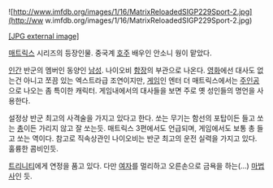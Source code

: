 ![http://www.imfdb.org/images/1/16/MatrixReloadedSIGP229Sport-2.jpg](http://ww
w.imfdb.org/images/1/16/MatrixReloadedSIGP229Sport-2.jpg)

[[JPG external
image]](http://www.imfdb.org/images/1/16/MatrixReloadedSIGP229Sport-2.jpg)

[매트릭스](%EB%A7%A4%ED%8A%B8%EB%A6%AD%EC%8A%A4.md) 시리즈의 등장인물. 중국계
[호주](%ED%98%B8%EC%A3%BC.md) 배우인 안소니 웡이 맡았다.

[인간](%EC%9D%B8%EA%B0%84.md) 반군의 멤버인 동양인 [남성](%EB%82%A8%EC%84%B1.md).
나이오비 [함장](%ED%95%A8%EC%9E%A5.md)의 부관으로 나온다.
[영화](%EC%98%81%ED%99%94.md)에선 대사도 없는건 아니고 쪼끔 있는 엑스트라급 조연이지만,
[게임](%EA%B2%8C%EC%9E%84.md)인 엔터 더 매트릭스에서는
[주인공](%EC%A3%BC%EC%9D%B8%EA%B3%B5.md)으로 나오는 좀 특이한 캐릭터. 게임내에서의 대사들을 보면 주로 옛
성인들의 명언을 사용한다.

설정상 반군 최고의 사격술을 가지고 있다고 한다. 쏘는 무기는 함선의 포탑이든 들고 쏘는 [총](%EC%B4%9D.md)이든 가리지
않고 잘 쏘는듯. 매트릭스 3편에서도 언급되며, 게임에서도 보통 총 들고 쏘는 역이다. 참고로 직속상관인 나이오비는 반군 최고의 운전 실력을
가지고 있다. 훌륭한 콤비인듯.

[트리니티](%ED%8A%B8%EB%A6%AC%EB%8B%88%ED%8B%B0.md)에게 연정을 품고 있다. 다만
[여자](%EC%97%AC%EC%9E%90.md)를 멀리하고 오른손으로 금욕을 하는(…)
[마법사](%EB%A7%88%EB%B2%95%EC%82%AC.md)인 듯.

